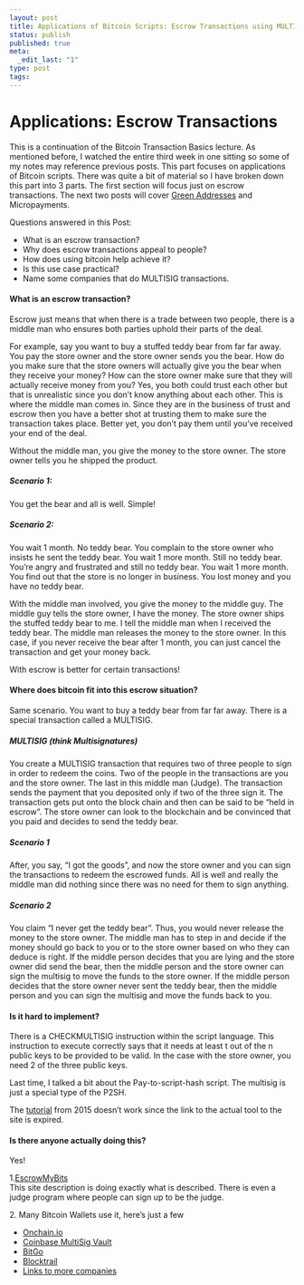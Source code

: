 ```yaml
---
layout: post
title: Applications of Bitcoin Scripts: Escrow Transactions using MULTISIG
status: publish
published: true
meta:
  _edit_last: "1"
type: post
tags:
---
```

<h1><strong>Applications: Escrow Transactions</strong></h1>
<p>This is a continuation of the Bitcoin Transaction Basics lecture. As mentioned before, I watched the entire third week in one sitting so some of my notes may reference previous posts. This part focuses on applications of Bitcoin scripts. There was quite a bit of material so I have broken down this part into 3 parts. The first section will focus just on escrow transactions. The next two posts will cover <a href="http://www.deltadeltaandmoredeltas.com/green-addresses" target="_blank">Green Addresses</a> and Micropayments.</p>
<p>Questions answered in this Post:</p>
<ul>
<li style="text-align: left;">What is an escrow transaction?</li>
<li style="text-align: left;">Why does escrow transactions appeal to people?</li>
<li style="text-align: left;">How does using bitcoin help achieve it?</li>
<li style="text-align: left;">Is this use case practical?</li>
<li style="text-align: left;">Name some companies that do MULTISIG transactions.</li>
</ul>
<h4>What is an escrow transaction?</h4>
<p>Escrow just means that when there is a trade between two people, there is a middle man who ensures both parties uphold their parts of the deal.</p>
<p>For example, say you want to buy a stuffed teddy bear from far far away. You pay the store owner and the store owner sends you the bear. How do you make sure that the store owners will actually give you the bear when they receive your money? How can the store owner make sure that they will actually receive money from you? Yes, you both could trust each other but that is unrealistic since you don&#8217;t know anything about each other. This is where the middle man comes in. Since they are in the business of trust and escrow then you have a better shot at trusting them to make sure the transaction takes place. Better yet, you don&#8217;t pay them until you&#8217;ve received your end of the deal.</p>
<p>Without the middle man, you give the money to the store owner. The store owner tells you he shipped the product.</p>
<h5>Scenario 1:</h5>
<p>You get the bear and all is well. Simple!</p>
<h5>Scenario 2:</h5>
<p>You wait 1 month. No teddy bear. You complain to the store owner who insists he sent the teddy bear. You wait 1 more month. Still no teddy bear. You&#8217;re angry and frustrated and still no teddy bear. You wait 1 more month. You find out that the store is no longer in business. You lost money and you have no teddy bear.</p>
<p>With the middle man involved, you give the money to the middle guy. The middle guy tells the store owner, I have the money. The store owner ships the stuffed teddy bear to me. I tell the middle man when I received the teddy bear. The middle man releases the money to the store owner. In this case, if you never receive the bear after 1 month, you can just cancel the transaction and get your money back.</p>
<p>With escrow is better for certain transactions!</p>
<h4>Where does bitcoin fit into this escrow situation?</h4>
<p>Same scenario. You want to buy a teddy bear from far far away. There is a special transaction called a MULTISIG.</p>
<h5>MULTISIG (think Multisignatures)</h5>
<p>You create a MULTISIG transaction that requires two of three people to sign in order to redeem the coins. Two of the people in the transactions are you and the store owner. The last in this middle man (Judge). The transaction sends the payment that you deposited only if two of the three sign it. The transaction gets put onto the block chain and then can be said to be &#8220;held in escrow&#8221;. The store owner can look to the blockchain and be convinced that you paid and decides to send the teddy bear.</p>
<h5>Scenario 1</h5>
<p>After, you say, &#8220;I got the goods&#8221;, and now the store owner and you can sign the transactions to redeem the escrowed funds. All is well and really the middle man did nothing since there was no need for them to sign anything.</p>
<h5>Scenario 2</h5>
<p>You claim &#8220;I never get the teddy bear&#8221;. Thus, you would never release the money to the store owner. The middle man has to step in and decide if the money should go back to you or to the store owner based on who they can deduce is right. If the middle person decides that you are lying and the store owner did send the bear, then the middle person and the store owner can sign the multisig to move the funds to the store owner. If the middle person decides that the store owner never sent the teddy bear, then the middle person and you can sign the multisig and move the funds back to you.</p>
<h4>Is it hard to implement?</h4>
<p>There is a CHECKMULTISIG instruction within the script language. This instruction to execute correctly says that it needs at least t out of the n public keys to be provided to be valid. In the case with the store owner, you need 2 of the three public keys.</p>
<p>Last time, I talked a bit about the Pay-to-script-hash script. The multisig is just a special type of the P2SH.</p>
<p>The <a href="http://cryptorials.io/how-to-create-and-use-a-multi-sig-bitcoin-address/">tutorial</a> from 2015 doesn&#8217;t work since the link to the actual tool to the site is expired.</p>
<h4>Is there anyone actually doing this?</h4>
<p>Yes!</p>
<p>1.<a href="https://escrowmybits.com" target="&quot;_blank">EscrowMyBits</a><br />
This site description is doing exactly what is described. There is even a judge program where people can sign up to be the judge.</p>
<p>2. Many Bitcoin Wallets use it, here&#8217;s just a few</p>
<ul>
<li><a href="https://onchain.io/" target="&quot;_blank">Onchain.io </a></li>
<li><a href="https://www.coinbase.com/multisig?locale=en" target="&quot;_blank">Coinbase MultiSig Vault</a></li>
<li><a href="https://www.bitgo.com/" target="&quot;_blank">BitGo </a></li>
<li><a href="BTC.com" target="&quot;_blank">Blocktrail </a></li>
<li><a href="https://en.bitcoin.it/wiki/Multisignature#Multisignature_Wallets" target="&quot;_blank"> Links to more companies </a></li>
</ul>